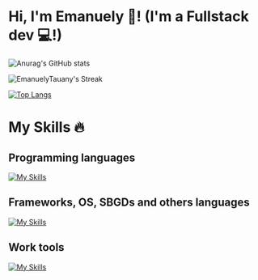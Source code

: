 <h1>Hi, I'm Emanuely 🥰! (I'm a Fullstack dev 💻!)</h1>

![Anurag's GitHub stats](https://github-readme-stats.vercel.app/api?username=EmanuelyTauany&theme=radical&show_icons=true&hide_border=true)

![EmanuelyTauany's Streak](https://github-readme-streak-stats.herokuapp.com/?user=EmanuelyTauany&theme=radical&hide_border=true)

[![Top Langs](https://github-readme-stats.vercel.app/api/top-langs/?username=EmanuelyTauany&theme=radical&hide_border=true&layout=donut-vertical)](https://github.com/anuraghazra/github-readme-stats)

<h1>My Skills 🔥</h1>
<h2>Programming languages</h2>

[![My Skills](https://skillicons.dev/icons?i=js,ts,c,python,java,dart,ruby)]([https://skillicons.dev])
<h2>Frameworks, OS, SBGDs and others languages</h2>

[![My Skills](https://skillicons.dev/icons?i=linux,react,nextjs,nodejs,flutter,mysql,bootstrap,powershell,sqlite,html,css,tailwind,postgres&perline=7)](https://skillicons.dev)

<h2>Work tools</h2>

[![My Skills](https://skillicons.dev/icons?i=git,figma,docker,latex)](https://skillicons.dev)

